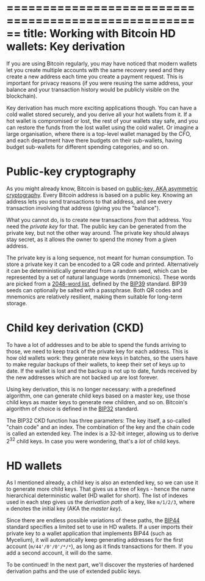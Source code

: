 ======================================================
title: Working with Bitcoin HD wallets: Key derivation
======================================================

If you are using Bitcoin regularly, you may have noticed that modern wallets let you
create multiple accounts with the same recovery seed and they create a new address
each time you create a payment request. This is important for privacy reasons
(if you were reusing the same address, your balance and your transaction
history would be publicly visible on the blockchain).

Key derivation has much more exciting applications though. You can have a cold
wallet stored securely, and you derive all your hot wallets from it. If a hot wallet
is compromised or lost, the rest of your wallets stay safe, and you can restore the funds
from the lost wallet using the cold wallet. Or imagine a large organisation, where
there is a top-level wallet managed by the CFO, and each department have there budgets
on their sub-wallets, having budget sub-wallets for different spending categories, and so on.

<!-- TEASER -->

# Public-key cryptography
As you might already know, Bitcoin is based on [public-key, AKA asymmetric cryptography][1]. 
Every Bitcoin address is based on a public key. Knowing an address lets you send
transactions to that address, and see every transaction involving that address 
(giving you the "balance"). 

What you cannot do, is to create new transactions *from* that address. You need the
*private key* for that. The public key can be generated from the private key, but not
the other way around. The private key should always stay secret, as it allows the owner
to spend the money from a given address.

The private key is a long sequence, not meant for human consumption. To store a private
key it can be encoded to a QR code and printed. Alternatively it can be deterministically
generated from a random seed, which can be represented by a set of natural language words
(mnemonics). These words are picked from a [2048-word list][5], defined by the [BIP39][5] standard.
BIP39 seeds can optionally be salted with a passphrase. Both QR codes and mnemonics are relatively
resilient, making them suitable for long-term storage.

# Child key derivation (CKD)
To have a lot of addresses and to be able to spend the funds arriving to those,
we need to keep track of the private key for each address. This is how old
wallets work: they generate new keys in batches, so the users have to make
regular backups of their wallets, to keep their set of keys up to date. If the wallet
is lost and the backup is not up to date, funds received by the new addresses
which are not backed up are lost forever.

Using key derivation, this is no longer necessary: with a predefined algorithm,
one can generate child keys based on a master key, use those child keys as master
keys to generate new children, and so on. Bitcoin's algorithm of choice is defined 
in the [BIP32][2] standard.

The BIP32 CKD function has three parameters: The key itself, a so-called "chain code"
and an index. The combination of the key and the chain code is called an extended key.
The index is a 32-bit integer, allowing us to derive 2<sup>32</sup> child keys.
In case you were wondering, that's a *lot* of child keys.

# HD wallets
As I mentioned already, a child key is also an extended key, so we can use it to generate
more child keys. That gives us a tree of keys - hence the name
hierarchical deterministic wallet (HD wallet for short). The list of indexes
used in each step gives us the *derivation path* of a key, like `m/1/2/3`, where `m`
denotes the initial key (AKA the *master key*).

Since there are endless possible variations of these paths, the [BIP44][4] standard
specifies a limited set to use in HD wallets. If a user imports their private key to a
wallet application that implements BIP44 (such as Mycelium), it will automatically
keep generating addresses for the first account (`m/44'/0'/0'/*/*`), as long as it
finds transactions for them. If you add a second account, it will do the same. 

To be continued! In the next part, we'll discover the mysteries of hardened derivation paths
and the use of extended public keys.

[1]: https://en.wikipedia.org/wiki/Public-key_cryptography
[2]: https://github.com/bitcoin/bips/blob/master/bip-0032.mediawiki
[3]: http://bip32.org/
[4]: https://github.com/bitcoin/bips/blob/master/bip-0044.mediawiki
[5]: https://github.com/bitcoin/bips/blob/master/bip-0039.mediawiki
